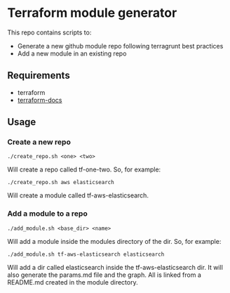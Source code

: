 # Terraform module generator

This repo contains scripts to:

- Generate a new github module repo following terragrunt best practices
- Add a new module in an existing repo

## Requirements

- terraform
- [terraform-docs](https://github.com/segmentio/terraform-docs)

## Usage

### Create a new repo

    ./create_repo.sh <one> <two>

Will create a repo called tf-one-two.
So, for example:

    ./create_repo.sh aws elasticsearch

Will create a module called tf-aws-elasticsearch.

### Add a module to a repo

    ./add_module.sh <base_dir> <name>

Will add a module inside the modules directory of the <name> dir.
So, for example:

    ./add_module.sh tf-aws-elasticsearch elasticsearch

Will add a dir called elasticsearch inside the tf-aws-elasticsearch dir.
It will also generate the params.md file and the graph. All is linked from a
README.md created in the module directory.
